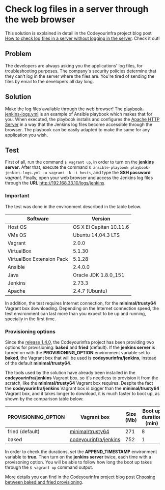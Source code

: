 # Check log files in a server through the web browser

This solution is explained in detail in the Codeyourinfra project blog post [How to check log files in a server without logging in the server](http://codeyourinfra.today/how-to-check-log-files-in-a-server-without-logging-in-the-server). Check it out!

## Problem

The developers are always asking you the applications' log files, for troubleshooting purposes. The company's security policies determine that they can't log in the server where the files are. You're tired of sending the files by email to the developers all day long.

## Solution

Make the log files available through the web browser! The [playbook-jenkins-logs.yml](playbook-jenkins-logs.yml) is an example of Ansible playbook which makes that for you. When executed, the playbook installs and configures the [Apache HTTP Server](https://httpd.apache.org) in a way that the Jenkins log files become accessible through the browser. The playbook can be easily adapted to make the same for any application you wish.

## Test

First of all, run the command `$ vagrant up`, in order to turn on the **jenkins server**. After that, execute the command `$ ansible-playbook playbook-jenkins-logs.yml -u vagrant -k -i hosts`, and type the **SSH password** *vagrant*. Finally, open your web browser and access the Jenkins log files through the **URL** http://192.168.33.10/logs/jenkins.

### Important

The test was done in the environment described in the table below.

Software | Version
--- | -----
Host OS | OS X El Capitan 10.11.6
VMs OS | Ubuntu 14.04.3 LTS
Vagrant | 2.0.0
VirtualBox | 5.1.30
VirtualBox Extension Pack | 5.1.28
Ansible | 2.4.0.0
Java | Oracle JDK 1.8.0_151
Jenkins | 2.73.3
Apache | 2.4.7 (Ubuntu)

In addition, the test requires Internet connection, for the **minimal/trusty64** Vagrant box downloading. Depending on the Internet connection speed, the test environment can last more than you expect to be up and running, specially in the first time.

### Provisioning options

Since the [release 1.4.0](https://github.com/esign-consulting/codeyourinfra/releases/tag/1.4.0), the Codeyourinfra project has been providing two options for provisioning: **baked** and **fried** (default). If the **jenkins server** is turned on with the **PROVISIONING_OPTION** environment variable set to **baked**, the Vagrant box that will be used is **codeyourinfra/jenkins**, instead of the default **minimal/trusty64**.

The tools used by the solution have already been installed in the **codeyourinfra/jenkins** Vagrant box, so it's needless to provision it from the scratch, like the **minimal/trusty64** Vagrant box requires. Despite the fact the **codeyourinfra/jenkins** Vagrant box is bigger than the **minimal/trusty64** Vagrant box, and it takes longer to download, it is much faster to boot up, as shown by the comparison table below:

PROVISIONING_OPTION | Vagrant box | Size (Mb) | Boot up duration (min)
------------------- | ----------- | --------- | ----------------------
fried (default) | [minimal/trusty64](https://app.vagrantup.com/minimal/boxes/trusty64/versions/14.04.3) | 271 | 8
baked | [codeyourinfra/jenkins](https://app.vagrantup.com/codeyourinfra/boxes/jenkins/versions/1.0) | 752 | 1

In order to check the durations, set the **APPEND_TIMESTAMP** environment variable to **true**. Then turn on the **jenkins server** twice, each time with a provisoning option. You will be able to follow how long the boot up takes through the `$ vagrant up` command output.

More details you can find in the Codeyourinfra project blog post [Choosing between baked and fried provisioning](http://codeyourinfra.today/choosing-between-baked-and-fried-provisioning).
